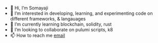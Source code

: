 - 👋 Hi, I’m Somayaji
- 👀 I’m interested in developing, learning, and experimenting code on different frameworks, & langauages 
- 🌱 I’m currently learning blockchain, solidity, rust
- 💞️ I’m looking to collaborate on pulumi scripts, k8
- 📫 How to reach me [email](ravcode10@gmail.com)


